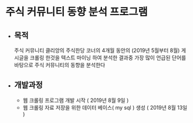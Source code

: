 # 주식 커뮤니티 동향 분석 프로그램
  * ## 목적
      주식 커뮤니티 클리앙의 주식한당 코너의 4개월 동안의 (2019년 5월부터 8월) 게시글을 크롤링 한것을 
      텍스트 마이닝 하여 분석한 결과중 가장 많이 언급된 단어를 바탕으로 주식 커뮤니티의 동향을 분석한다
 
 
 
  * ## 개발과정
       - 웹 크롤링 프로그램 개발 시작 ( 2019년 8월 9일 )
       - 웹 크롤링 자료 저장을 위한 데이터 베이스( my sql ) 생성 ( 2019년 8월 13일 )
       
